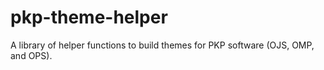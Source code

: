 # pkp-theme-helper

A library of helper functions to build themes for PKP software (OJS, OMP, and OPS).
